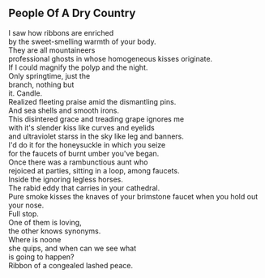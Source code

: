 People Of A Dry Country
-----------------------
I saw how ribbons are enriched  
by the sweet-smelling warmth of your body.  
They are all mountaineers  
professional ghosts in whose homogeneous kisses originate.  
If I could magnify the polyp and the night.  
Only springtime, just the  
branch, nothing but  
it. Candle.  
Realized fleeting praise amid the dismantling pins.  
And sea shells and smooth irons.  
This disintered grace and treading grape ignores me  
with it's slender kiss like curves and eyelids  
and ultraviolet starss in the sky like leg and banners.  
I'd do it for the honeysuckle in which you seize  
for the faucets of burnt umber you've began.  
Once there was a rambunctious aunt who  
rejoiced at parties, sitting in a loop, among faucets.  
Inside the ignoring legless horses.  
The rabid eddy that carries in your cathedral.  
Pure smoke kisses the knaves of your brimstone faucet when you hold out your nose.  
Full stop.  
One of them is loving,  
the other knows synonyms.  
Where is noone  
she quips, and when can we see what  
is going to happen?  
Ribbon of a congealed lashed peace.  

